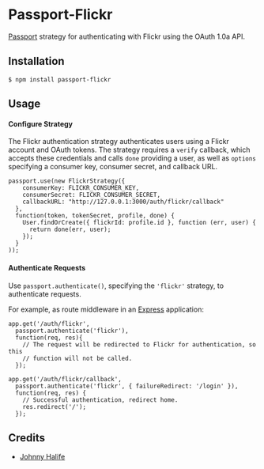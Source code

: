 # Passport-Flickr

[Passport](https://github.com/jaredhanson/passport) strategy for authenticating
with Flickr using the OAuth 1.0a API.

## Installation

    $ npm install passport-flickr

## Usage

#### Configure Strategy

The Flickr authentication strategy authenticates users using a Flickr account and
OAuth tokens.  The strategy requires a `verify` callback, which accepts these
credentials and calls `done` providing a user, as well as `options` specifying a
consumer key, consumer secret, and callback URL.

    passport.use(new FlickrStrategy({
        consumerKey: FLICKR_CONSUMER_KEY,
        consumerSecret: FLICKR_CONSUMER_SECRET,
        callbackURL: "http://127.0.0.1:3000/auth/flickr/callback"
      },
      function(token, tokenSecret, profile, done) {
        User.findOrCreate({ flickrId: profile.id }, function (err, user) {
          return done(err, user);
        });
      }
    ));

#### Authenticate Requests

Use `passport.authenticate()`, specifying the `'flickr'` strategy, to
authenticate requests.

For example, as route middleware in an [Express](http://expressjs.com/)
application:

    app.get('/auth/flickr',
      passport.authenticate('flickr'),
      function(req, res){
        // The request will be redirected to Flickr for authentication, so this
        // function will not be called.
      });
    
    app.get('/auth/flickr/callback', 
      passport.authenticate('flickr', { failureRedirect: '/login' }),
      function(req, res) {
        // Successful authentication, redirect home.
        res.redirect('/');
      });

## Credits
  - [Johnny Halife](http://github.com/johnnyhalife)
